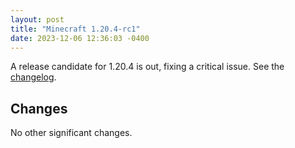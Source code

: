 ```yaml
---
layout: post
title: "Minecraft 1.20.4-rc1"
date: 2023-12-06 12:36:03 -0400
---
```


A release candidate for 1.20.4 is out, fixing a critical issue. See the [changelog](https://www.minecraft.net/en-us/article/minecraft-1-20-4-release-candidate-1).

## Changes

No other significant changes.

